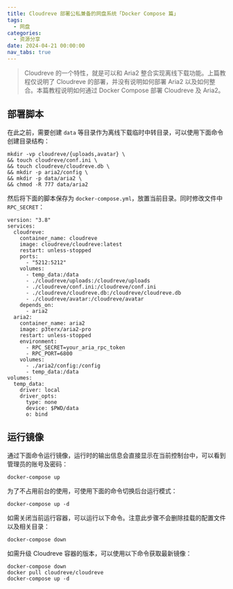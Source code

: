 ```yaml
---
title: Cloudreve 部署公私兼备的网盘系统「Docker Compose 篇」
tags:
  - 网盘
categories:
  - 资源分享
date: 2024-04-21 00:00:00
nav_tabs: true
---
```


> Cloudreve 的一个特性，就是可以和 Aria2 整合实现离线下载功能。上篇教程仅说明了 Cloudreve 的部署，并没有说明如何部署 Aria2 以及如何整合。本篇教程说明如何通过 Docker Compose 部署 Cloudreve 及 Aria2。

<!-- more -->

## 部署脚本

在此之前，需要创建 `data` 等目录作为离线下载临时中转目录，可以使用下面命令创建目录结构：

```
mkdir -vp cloudreve/{uploads,avatar} \
&& touch cloudreve/conf.ini \
&& touch cloudreve/cloudreve.db \
&& mkdir -p aria2/config \
&& mkdir -p data/aria2 \
&& chmod -R 777 data/aria2
```

然后将下面的脚本保存为 `docker-compose.yml`，放置当前目录。同时修改文件中 `RPC_SECRET`：

```
version: "3.8"
services:
  cloudreve:
    container_name: cloudreve
    image: cloudreve/cloudreve:latest
    restart: unless-stopped
    ports:
      - "5212:5212"
    volumes:
      - temp_data:/data
      - ./cloudreve/uploads:/cloudreve/uploads
      - ./cloudreve/conf.ini:/cloudreve/conf.ini
      - ./cloudreve/cloudreve.db:/cloudreve/cloudreve.db
      - ./cloudreve/avatar:/cloudreve/avatar
    depends_on:
      - aria2
  aria2:
    container_name: aria2
    image: p3terx/aria2-pro
    restart: unless-stopped
    environment:
      - RPC_SECRET=your_aria_rpc_token
      - RPC_PORT=6800
    volumes:
      - ./aria2/config:/config
      - temp_data:/data
volumes:
  temp_data:
    driver: local
    driver_opts:
      type: none
      device: $PWD/data
      o: bind
```

## 运行镜像

通过下面命令运行镜像，运行时的输出信息会直接显示在当前控制台中，可以看到管理员的账号及密码：

```
docker-compose up
```

为了不占用前台的使用，可使用下面的命令切换后台运行模式：

```
docker-compose up -d
```

如需关闭当前运行容器，可以运行以下命令。注意此步骤不会删除挂载的配置文件以及相关目录：

```
docker-compose down
```

如需升级 Cloudreve 容器的版本，可以使用以下命令获取最新镜像：

```
docker-compose down
docker pull cloudreve/cloudreve
docker-compose up -d
```